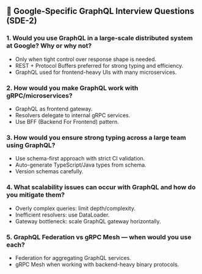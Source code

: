 

## 🏢 Google-Specific GraphQL Interview Questions (SDE-2)

### 1. Would you use GraphQL in a large-scale distributed system at Google? Why or why not?

* Only when tight control over response shape is needed.
* REST + Protocol Buffers preferred for strong typing and efficiency.
* GraphQL used for frontend-heavy UIs with many microservices.

### 2. How would you make GraphQL work with gRPC/microservices?

* GraphQL as frontend gateway.
* Resolvers delegate to internal gRPC services.
* Use BFF (Backend For Frontend) pattern.

### 3. How would you ensure strong typing across a large team using GraphQL?

* Use schema-first approach with strict CI validation.
* Auto-generate TypeScript/Java types from schema.
* Version schemas carefully.

### 4. What scalability issues can occur with GraphQL and how do you mitigate them?

* Overly complex queries: limit depth/complexity.
* Inefficient resolvers: use DataLoader.
* Gateway bottleneck: scale GraphQL gateway horizontally.

### 5. GraphQL Federation vs gRPC Mesh — when would you use each?

* Federation for aggregating GraphQL services.
* gRPC Mesh when working with backend-heavy binary protocols.

